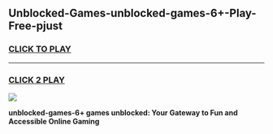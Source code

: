 
## Unblocked-Games-unblocked-games-6+-Play-Free-pjust
<h3>
<a href="https://premium76.site?title=unblocked-games-6+&ref=24M">CLICK TO PLAY</a></h3>
<hr>

<h3>
<a href="https://premium76.site?title=unblocked-games-6+&ref=24M">CLICK 2 PLAY</a>
  
</h3>

<a href="https://premium76.site?title=unblocked-games-6+&ref=24M"><img src="https://clearcache.store/games.png"></a>


**unblocked-games-6+ games unblocked: Your Gateway to Fun and Accessible Online Gaming**
